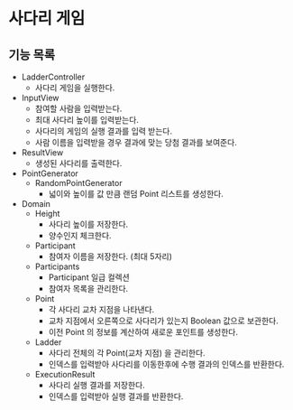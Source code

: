 # 사다리 게임

## 기능 목록
- LadderController
  - 사다리 게임을 실행한다.
- InputView
  - 참여할 사람을 입력받는다.
  - 최대 사다리 높이를 입력받는다.
  - 사다리의 게임의 실행 결과를 입력 받는다.
  - 사람 이름을 입력받을 경우 결과에 맞는 당첨 결과를 보여준다.
- ResultView
  - 생성된 사다리를 출력한다.
- PointGenerator
  - RandomPointGenerator
    - 넓이와 높이를 값 만큼 랜덤 Point 리스트를 생성한다.
- Domain
  - Height
    - 사다리 높이를 저장한다.
    - 양수인지 체크한다.
  - Participant
    - 참여자 이름을 저장한다. (최대 5자리)
  - Participants
    - Participant 일급 컬렉션
    - 참여자 목록을 관리한다.
  - Point
    - 각 사다리 교차 지점을 나타낸다.
    - 교차 지점에서 오른쪽으로 사다리가 있는지 Boolean 값으로 보관한다.
    - 이전 Point 의 정보를 계산하여 새로운 포인트를 생성한다.
  - Ladder
    - 사다리 전체의 각 Point(교차 지점) 을 관리한다.
    - 인덱스를 입력받아 사다리를 이동한후에 수행 결과의 인덱스를 반환한다.
  - ExecutionResult
    - 사다리 실행 결과를 저장한다.
    - 인덱스를 입력받아 실행 결과를 반환한다.